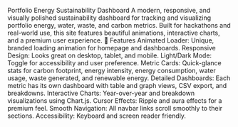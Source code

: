 Portfolio Energy Sustainability Dashboard
A modern, responsive, and visually polished sustainability dashboard for tracking and visualizing portfolio energy, water, waste, and carbon metrics. Built for hackathons and real-world use, this site features beautiful animations, interactive charts, and a premium user experience.
🚀 Features
Animated Loader: Unique, branded loading animation for homepage and dashboards.
Responsive Design: Looks great on desktop, tablet, and mobile.
Light/Dark Mode: Toggle for accessibility and user preference.
Metric Cards: Quick-glance stats for carbon footprint, energy intensity, energy consumption, water usage, waste generated, and renewable energy.
Detailed Dashboards: Each metric has its own dashboard with table and graph views, CSV export, and breakdowns.
Interactive Charts: Year-over-year and breakdown visualizations using Chart.js.
Cursor Effects: Ripple and aura effects for a premium feel.
Smooth Navigation: All navbar links scroll smoothly to their sections.
Accessibility: Keyboard and screen reader friendly.

